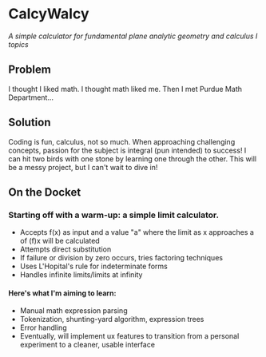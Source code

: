 # CalcyWalcy
*A simple calculator for fundamental plane analytic geometry and calculus I topics*


## Problem
I thought I liked math. I thought math liked me. Then I met Purdue Math Department...

## Solution
Coding is fun, calculus, not so much. When approaching challenging concepts, passion for the subject is integral (pun intended) to success!
I can hit two birds with one stone by learning one through the other. This will be a messy project, but I can't wait to dive in! 

## On the Docket
### Starting off with a warm-up: a simple limit calculator.
- Accepts f(x) as input and a value "a" where the limit as x approaches a of (f)x will be calculated
- Attempts direct substitution
- If failure or division by zero occurs, tries factoring techniques
- Uses L'Hopital's rule for indeterminate forms
- Handles infinite limits/limits at infinity

#### Here's what I'm aiming to learn:
- Manual math expression parsing
- Tokenization, shunting-yard algorithm, expression trees
- Error handling
- Eventually, will implement ux features to transition from a personal experiment to a cleaner, usable interface
